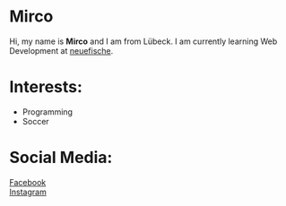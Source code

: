# Mirco
Hi, my name is **Mirco** and I am from Lübeck. 
I am currently learning Web Development at [neuefische](https://www.neuefische.de/).

# Interests:
- Programming
- Soccer

# Social Media: 
[Facebook](www.facebook.de) <br>
[Instagram](www.instagram.de) 

